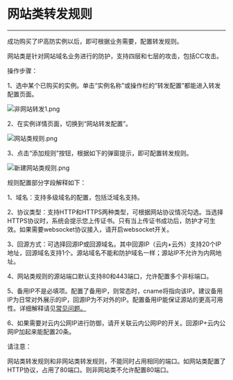 # **网站类转发规则**

****

成功购买了IP高防实例以后，即可根据业务需要，配置转发规则。

网站类是针对网站域名业务进行的防护，支持四层和七层的攻击，包括CC攻击。

操作步骤：

1、选中某个已购买的实例。单击“实例名称”或操作栏的“转发配置”都能进入转发配置页面。

![非网站转发1.png](https://img1.jcloudcs.com/cms/3fd5f3e8-8360-4cf0-ae43-584e0e0e671020180322105337.png)

2、在实例详情页面，切换到“网站转发配置”。

![网站类规则.png](https://img1.jcloudcs.com/cms/d66ec80b-2863-4378-9b70-667a1e5b752c20180601103211.png)

3、点击“添加规则”按钮，根据如下的弹窗提示，即可配置转发规则。

![新建网站类规则.png](https://img1.jcloudcs.com/cms/27771282-a0e5-4495-92cb-384ba0ff79b120180717153037.png)

规则配置部分字段解释如下：

1、域名：支持多级域名的配置，包括泛域名支持。

2、协议类型：支持HTTP和HTTPS两种类型，可根据网站协议情况勾选。当选择HTTPS协议时，系统会提示您上传证书。只有当上传证书成功后，防护才可生效。如果需要websocket协议接入，请开启websocket开关。

3、回源方式：可选择回源IP或回源域名。其中回源IP（云内+云外）支持20个IP地址，回源域名支持1个。源站域名不能和防护域名一样；源站IP不允许为内网地址。

4、网站类规则的源站端口默认支持80和443端口，允许配置多个非标端口。

5、备用IP不是必填项。配置了备用IP，则常态时，cname将指向该IP。建议备用IP为日常对外展示的IP，回源IP为不对外的IP。配置备用IP能保证源站的更高可用性。详细解释请见[常见问题。](https://www.jdcloud.com/help/detail/1784/isCatalog/1 "常见问题")

6、如果需要对云内公网IP进行防御，请开关联云内公网IP的开关。回源IP+云内公网IP加起来能配置20条。

请注意：

网站类转发规则和非网站类转发规则，不能同时占用相同的端口。如网站类配置了HTTP协议，占用了80端口。则非网站类不允许配置80端口。